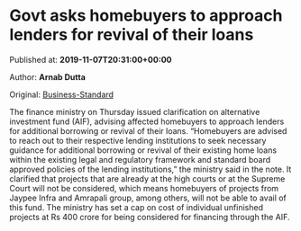 
# Govt asks homebuyers to approach lenders for revival of their loans

Published at: **2019-11-07T20:31:00+00:00**

Author: **Arnab Dutta**

Original: [Business-Standard](https://www.business-standard.com/article/economy-policy/govt-asks-homebuyers-to-approach-lenders-for-revival-of-their-loans-119110800067_1.html)

The finance ministry on Thursday issued clarification on alternative investment fund (AIF), advising affected homebuyers to approach lenders for additional borrowing or revival of their loans.
“Homebuyers are advised to reach out to their respective lending institutions to seek necessary guidance for additional borrowing or revival of their existing home loans within the existing legal and regulatory framework and standard board approved policies of the lending institutions,” the ministry said in the note.
It clarified that projects that are already at the high courts or at the Supreme Court will not be considered, which means homebuyers of projects from Jaypee Infra and Amrapali group, among others, will not be able to avail of this fund. The ministry has set a cap on cost of individual unfinished projects at Rs 400 crore for being considered for financing through the AIF.
